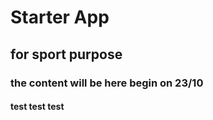 # Starter App 
## for sport purpose
### the content will be here begin on 23/10
#### test test test


